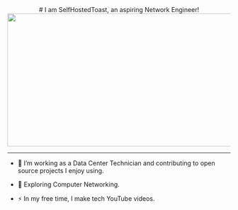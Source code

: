 <div align="center">
    # I am SelfHostedToast, an aspiring Network Engineer!
</div>
<div align="center">
    <img src="https://media0.giphy.com/media/v1.Y2lkPTc5MGI3NjExdW9wcXgyd21oNmttZzBlb2V0MTB3Y255NXpucmdwZWUwcmlqNHA0dCZlcD12MV9pbnRlcm5hbF9naWZfYnlfaWQmY3Q9Zw/xT4uQF7h39mlsF5czK/giphy.webp" width="600" height="300"/>
</div>

---

- :telescope: I’m working as a Data Center Technician and contributing to open source projects I enjoy using.

- :seedling: Exploring Computer Networking.

- :zap: In my free time, I make tech YouTube videos.
